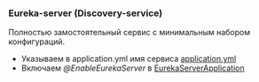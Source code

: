 ### Eureka-server (Discovery-service)
Полностью замостоятельный сервис с минимальным набором конфигураций.

- Указываем в application.yml имя сервиса [application.yml](../eureka-server/src/main/resources/application.yml)
- Включаем _@EnableEurekaServer_ в [EurekaServerApplication](../eureka-server/src/main/kotlin/qwee/zique/eurekaserver/EurekaServerApplication.kt) 
